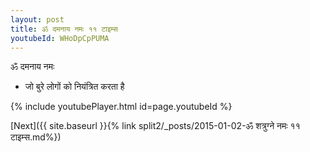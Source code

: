 ```yaml
---
layout: post
title: ॐ दमनाय नमः ११ टाइम्स
youtubeId: WHoDpCpPUMA
---
```

 
 
 ॐ दमनाय नमः  
 
 -  जो बुरे लोगों को नियंत्रित करता है 
 
  
 
  
 
 
 
 
 
 


{% include youtubePlayer.html id=page.youtubeId %}
 
[Next]({{ site.baseurl }}{% link  split2/_posts/2015-01-02-ॐ शत्रुग्ने नमः ११ टाइम्स.md%})
 

